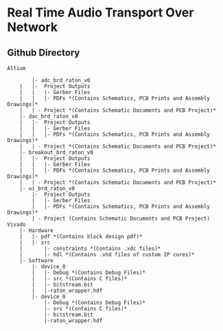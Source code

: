# Real Time Audio Transport Over Network

## Github Directory

	Altium

    		|- adc_brd_raton_v0
		|	|-  Project Outputs
		|	|	|- Gerber Files
		|	|	|- PDFs *(Contains Schematics, PCB Prints and Assembly Drawings)*
		|	| - Project *(Contains Schematic Documents and PCB Project)*
		|- dac_brd_raton_v0
		|	|-  Project Outputs
		|	|	|- Gerber Files
		|	|	|- PDFs *(Contains Schematics, PCB Prints and Assembly Drawings)*
		|	| - Project *(Contains Schematic Documents and PCB Project)*
		|- breakout_brd_raton_v0
		|	|-  Project Outputs
		|	|	|- Gerber Files
		|	|	|- PDFs *(Contains Schematics, PCB Prints and Assembly Drawings)*
		|	| - Project *(Contains Schematic Documents and PCB Project)*
		|- ui_brd_raton_v0
			|-  Project Outputs
			|	|- Gerber Files
			|	|- PDFs *(Contains Schematics, PCB Prints and Assembly Drawings)*
			| - Project (Contains Schematic Documents and PCB Project)
	Vivado
		|- Hardware
		|	|- pdf *(Contains block design pdf)*
		|	|- src
		|		|- constraints *(Contains .xdc files)*
		|		|- hdl *(Contains .vhd files of custom IP cores)*
		|- Software 
			|- device_0 
			|	|- Debug *(Contains Debug Files)*
			|	|- src *(Contains C files)*
			|	|- bitstream.bit 
			|	|-raton_wrapper.hdf
			|- device_0 
				|- Debug *(Contains Debug Files)*
				|- src *(Contains C files)*
				|- bitstream.bit 
				|-raton_wrapper.hdf